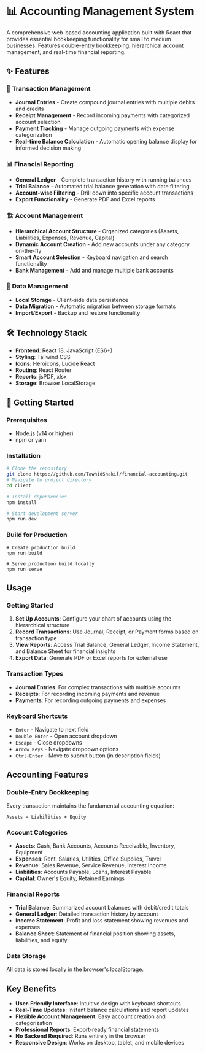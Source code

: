 # 📊 Accounting Management System

A comprehensive web-based accounting application built with React that provides essential bookkeeping functionality for small to medium businesses. Features double-entry bookkeeping, hierarchical account management, and real-time financial reporting.

## ✨ Features

### 📝 Transaction Management
- **Journal Entries** - Create compound journal entries with multiple debits and credits
- **Receipt Management** - Record incoming payments with categorized account selection
- **Payment Tracking** - Manage outgoing payments with expense categorization
- **Real-time Balance Calculation** - Automatic opening balance display for informed decision making

### 📊 Financial Reporting
- **General Ledger** - Complete transaction history with running balances
- **Trial Balance** - Automated trial balance generation with date filtering
- **Account-wise Filtering** - Drill down into specific account transactions
- **Export Functionality** - Generate PDF and Excel reports

### 🏗️ Account Management
- **Hierarchical Account Structure** - Organized categories (Assets, Liabilities, Expenses, Revenue, Capital)
- **Dynamic Account Creation** - Add new accounts under any category on-the-fly
- **Smart Account Selection** - Keyboard navigation and search functionality
- **Bank Management** - Add and manage multiple bank accounts

### 💾 Data Management
- **Local Storage** - Client-side data persistence
- **Data Migration** - Automatic migration between storage formats
- **Import/Export** - Backup and restore functionality

## 🛠️ Technology Stack

- **Frontend**: React 18, JavaScript (ES6+)
- **Styling**: Tailwind CSS
- **Icons**: Heroicons, Lucide React
- **Routing**: React Router
- **Reports**: jsPDF, xlsx
- **Storage**: Browser LocalStorage

## 🚀 Getting Started

### Prerequisites
- Node.js (v14 or higher)
- npm or yarn

### Installation
```bash
# Clone the repository
git clone https://github.com/TawhidShakil/financial-accounting.git
# Navigate to project directory
cd client

# Install dependencies
npm install

# Start development server
npm run dev
```

### Build for Production

```shellscript
# Create production build
npm run build

# Serve production build locally
npm run serve
```

## Usage

### Getting Started

1. **Set Up Accounts**: Configure your chart of accounts using the hierarchical structure
2. **Record Transactions**: Use Journal, Receipt, or Payment forms based on transaction type
3. **View Reports**: Access Trial Balance, General Ledger, Income Statement, and Balance Sheet for financial insights
4. **Export Data**: Generate PDF or Excel reports for external use


### Transaction Types

- **Journal Entries**: For complex transactions with multiple accounts
- **Receipts**: For recording incoming payments and revenue
- **Payments**: For recording outgoing payments and expenses


### Keyboard Shortcuts

- `Enter` - Navigate to next field
- `Double Enter` - Open account dropdown
- `Escape` - Close dropdowns
- `Arrow Keys` - Navigate dropdown options
- `Ctrl+Enter` - Move to submit button (in description fields)


## Accounting Features

### Double-Entry Bookkeeping

Every transaction maintains the fundamental accounting equation:

```plaintext
Assets = Liabilities + Equity
```

### Account Categories

- **Assets**: Cash, Bank Accounts, Accounts Receivable, Inventory, Equipment
- **Expenses**: Rent, Salaries, Utilities, Office Supplies, Travel
- **Revenue**: Sales Revenue, Service Revenue, Interest Income
- **Liabilities**: Accounts Payable, Loans, Interest Payable
- **Capital**: Owner's Equity, Retained Earnings


### Financial Reports
- **Trial Balance**: Summarized account balances with debit/credit totals
- **General Ledger**: Detailed transaction history by account
- **Income Statement**: Profit and loss statement showing revenues and expenses
- **Balance Sheet**: Statement of financial position showing assets, liabilities, and equity


### Data Storage

All data is stored locally in the browser's localStorage.


## Key Benefits

- **User-Friendly Interface**: Intuitive design with keyboard shortcuts
- **Real-Time Updates**: Instant balance calculations and report updates
- **Flexible Account Management**: Easy account creation and categorization
- **Professional Reports**: Export-ready financial statements
- **No Backend Required**: Runs entirely in the browser
- **Responsive Design**: Works on desktop, tablet, and mobile devices
